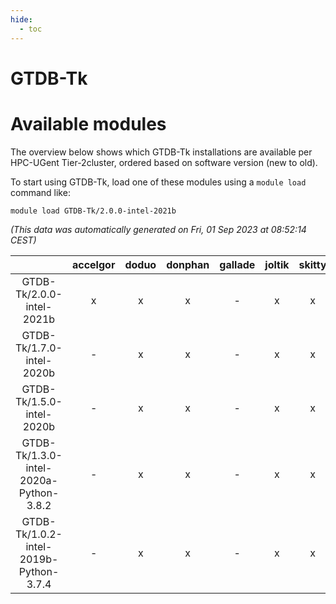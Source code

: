 ```yaml
---
hide:
  - toc
---
```


GTDB-Tk
=======

# Available modules


The overview below shows which GTDB-Tk installations are available per HPC-UGent Tier-2cluster, ordered based on software version (new to old).

To start using GTDB-Tk, load one of these modules using a `module load` command like:

```shell
module load GTDB-Tk/2.0.0-intel-2021b
```

*(This data was automatically generated on Fri, 01 Sep 2023 at 08:52:14 CEST)*  

| |accelgor|doduo|donphan|gallade|joltik|skitty|swalot|victini|
| :---: | :---: | :---: | :---: | :---: | :---: | :---: | :---: | :---: |
|GTDB-Tk/2.0.0-intel-2021b|x|x|x|-|x|x|x|x|
|GTDB-Tk/1.7.0-intel-2020b|-|x|x|-|x|x|x|x|
|GTDB-Tk/1.5.0-intel-2020b|-|x|x|-|x|x|x|x|
|GTDB-Tk/1.3.0-intel-2020a-Python-3.8.2|-|x|x|-|x|x|x|x|
|GTDB-Tk/1.0.2-intel-2019b-Python-3.7.4|-|x|x|-|x|x|-|x|
